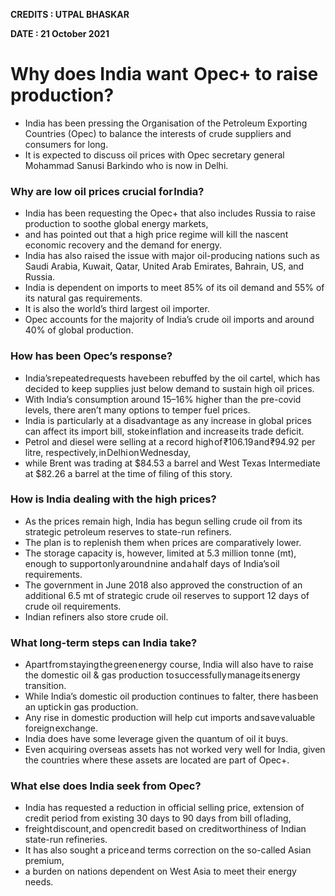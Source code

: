 **CREDITS  : UTPAL BHASKAR**

**DATE : 21 October 2021**

# Why does India want  Opec+ to raise  production?
- India has been pressing the Organisation of the Petroleum Exporting Countries (Opec) to balance the interests of crude suppliers and consumers for long.
- It is expected to discuss oil prices with Opec secretary general Mohammad Sanusi Barkindo who is now in Delhi.

### Why are low oil prices crucial for India?
- India has been requesting the Opec+ that also includes Russia to raise production to soothe global energy markets,
- and has pointed out that a high price regime will kill the nascent economic recovery and the demand for energy.
- India has also raised the issue with major oil-producing nations such as Saudi Arabia, Kuwait, Qatar, United Arab Emirates, Bahrain, US, and Russia.
- India is dependent on imports to meet 85% of its oil demand and 55% of its natural gas requirements.
- It is also the world’s third largest oil importer.
- Opec accounts for the majority of India’s crude oil imports and around 40% of global production.

### How has been Opec’s response?
- India’s repeated requests have been rebuffed by the oil cartel, which has decided to keep supplies just below demand to sustain high oil prices.
- With India’s consumption around 15–16% higher than the pre-covid levels, there aren’t many options to temper fuel prices.
- India is particularly at a disadvantage as any increase in global prices can affect its import bill, stoke inflation and increase its trade deficit.
- Petrol and diesel were selling at a record high of ₹106.19 and ₹94.92 per litre, respectively, in Delhi on Wednesday,
- while Brent was trading at $84.53 a barrel and West Texas Intermediate at $82.26 a barrel at the time of filing of this story.

### How is India dealing with the high prices?
- As the prices remain high, India has begun selling crude oil from its strategic petroleum reserves to state-run refiners.
- The plan is to replenish them when prices are comparatively lower.
- The storage capacity is, however, limited at 5.3 million tonne (mt), enough to support only around nine and a half days of India’s oil requirements.
- The government in June 2018 also approved the construction of an additional 6.5 mt of strategic crude oil reserves to support 12 days of crude oil requirements.
- Indian refiners also store crude oil.

### What long-term steps can India take?
- Apart from staying the green energy course, India will also have to raise the domestic oil & gas production to successfully manage its energy transition.
- While India’s domestic oil production continues to falter, there has been an uptick in gas production.
- Any rise in domestic production will help cut imports and save valuable foreign exchange.
- India does have some leverage given the quantum of oil it buys.
- Even acquiring overseas assets has not worked very well for India, given the countries where these assets are located are part of Opec+.

### What else does India seek from Opec?
- India has requested a reduction in official selling price, extension of credit period from existing 30 days to 90 days from bill of lading,
- freight discount, and open credit based on creditworthiness of Indian state-run refineries.
- It has also sought a price and terms correction on the so-called Asian premium,
- a burden on nations dependent on West Asia to meet their energy needs.
